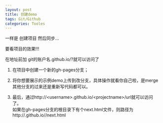 ```yaml
---
layout: post
title: 创建demo
tags: Git/Github
categories: Tooles
---
```



一样是 创建项目  然后同步...


要看项目的效果!!! 



在地址前加 git的账户名.github.io/?就可以访问了



1.  在项目中创建一个新的gh-pages分支；

2.  将你想要展示的示例demo上传到改分支，具体操作就看你自己啦，是merge其他分支的过来还是重新写代码都可以。

3.  最后，通过http://\<username\>.github.io/\<projectname\>/url就可以访问了。  
	如果在gh-pages分支的根目录下有个next.html文件，则路径为http://.github.io//next.html